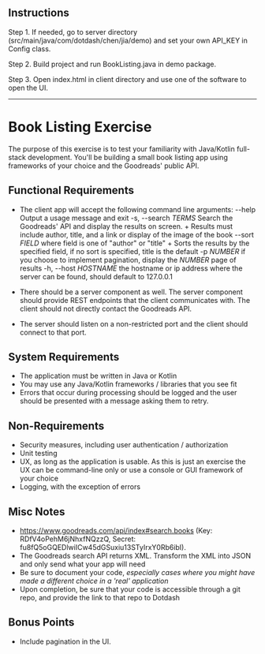
## Instructions ##
Step 1. If needed, go to server directory (src/main/java/com/dotdash/chen/jia/demo) and set your own API_KEY in Config class.

Step 2. Build project and run BookListing.java in demo package.

Step 3. Open index.html in client directory and use one of the software to open the UI.

---

# Book Listing Exercise #

The purpose of this exercise is to test your familiarity with Java/Kotlin full-stack development.  You'll be building a small book listing app using frameworks of your choice and the Goodreads' public API.

## Functional Requirements ##
* The client app will accept the following command line arguments:
    --help Output a usage message and exit
    -s, --search _TERMS_ Search the Goodreads' API and display the results on screen.
        + Results must include author, title, and a link or display of the image of the book
    --sort _FIELD_ where field is one of "author" or "title"
        + Sorts the results by the specified field, if no sort is specified, title is the default
    -p _NUMBER_ if you choose to implement pagination, display the _NUMBER_ page of results
    -h, --host _HOSTNAME_ the hostname or ip address where the server can be found, should default to 127.0.0.1

* There should be a server component as well. The server component should provide REST endpoints that the client
  communicates with. The client should not directly contact the Goodreads API.
* The server should listen on a non-restricted port and the client should connect to that port.

## System Requirements ##

* The application must be written in Java or Kotlin
* You may use any Java/Kotlin frameworks / libraries that you see fit
* Errors that occur during processing should be logged and the user should be presented with a message asking them to retry.

## Non-Requirements ##

* Security measures, including user authentication / authorization
* Unit testing
* UX, as long as the application is usable.  As this is just an exercise the UX can be command-line only or use a console or
  GUI framework of your choice
* Logging, with the exception of errors

## Misc Notes ##

* https://www.goodreads.com/api/index#search.books (Key: RDfV4oPehM6jNhxfNQzzQ, Secret: fu8fQ5oGQEDlwiICw45dGSuxiu13STyIrxY0Rb6ibI).
* The Goodreads search API returns XML. Transform the XML into JSON and only send what your app will need
* Be sure to document your code, _especially cases where you might have made a different choice in a 'real' application_
* Upon completion, be sure that your code is accessible through a git repo, and provide the link to that repo to Dotdash

## Bonus Points ##

* Include pagination in the UI.
